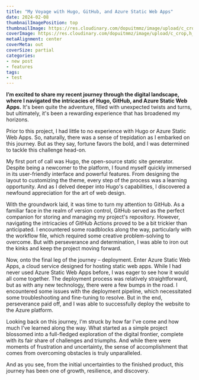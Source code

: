 ```yaml
---
title: "My Voyage with Hugo, GitHub, and Azure Static Web Apps"
date: 2024-02-08
thumbnailImagePosition: top
thumbnailImage: https://res.cloudinary.com/dopuitmmz/image/upload/c_crop,h_500,w_1280,x_-140,y_40/v1708257925/maxresdefault_r9muyt.jpg
coverImage: https://res.cloudinary.com/dopuitmmz/image/upload/c_crop,h_500,w_1280,x_-140,y_40/v1708257925/maxresdefault_r9muyt.jpg
metaAlignment: center
coverMeta: out
coverSize: partial
categories:
- new post
- features
tags:
- test
---
```

**I’m excited to share my recent journey through the digital landscape, where I navigated the intricacies of Hugo, GitHub, and Azure Static Web Apps.** It's been quite the adventure, filled with unexpected twists and turns, but ultimately, it's been a rewarding experience that has broadened my horizons.

Prior to this project, I had little to no experience with Hugo or Azure Static Web Apps. So, naturally, there was a sense of trepidation as I embarked on this journey. But as they say, fortune favors the bold, and I was determined to tackle this challenge head-on.

My first port of call was Hugo, the open-source static site generator. Despite being a newcomer to the platform, I found myself quickly immersed in its user-friendly interface and powerful features. From designing the layout to customizing the theme, every step of the process was a learning opportunity. And as I delved deeper into Hugo's capabilities, I discovered a newfound appreciation for the art of web design.

With the groundwork laid, it was time to turn my attention to GitHub. As a familiar face in the realm of version control, GitHub served as the perfect companion for storing and managing my project's repository. However, navigating the intricacies of GitHub Actions proved to be a bit trickier than anticipated. I encountered some roadblocks along the way, particularly with the workflow file, which required some creative problem-solving to overcome. But with perseverance and determination, I was able to iron out the kinks and keep the project moving forward.

Now, onto the final leg of the journey – deployment. Enter Azure Static Web Apps, a cloud service designed for hosting static web apps. While I had never used Azure Static Web Apps before, I was eager to see how it would all come together. The deployment process was relatively straightforward, but as with any new technology, there were a few bumps in the road. I encountered some issues with the deployment pipeline, which necessitated some troubleshooting and fine-tuning to resolve. But in the end, perseverance paid off, and I was able to successfully deploy the website to the Azure platform.

Looking back on this journey, I'm struck by how far I've come and how much I've learned along the way. What started as a simple project blossomed into a full-fledged exploration of the digital frontier, complete with its fair share of challenges and triumphs. And while there were moments of frustration and uncertainty, the sense of accomplishment that comes from overcoming obstacles is truly unparalleled.

And as you see, from the initial uncertainties to the finished product, this journey has been one of growth, resilience, and discovery.
